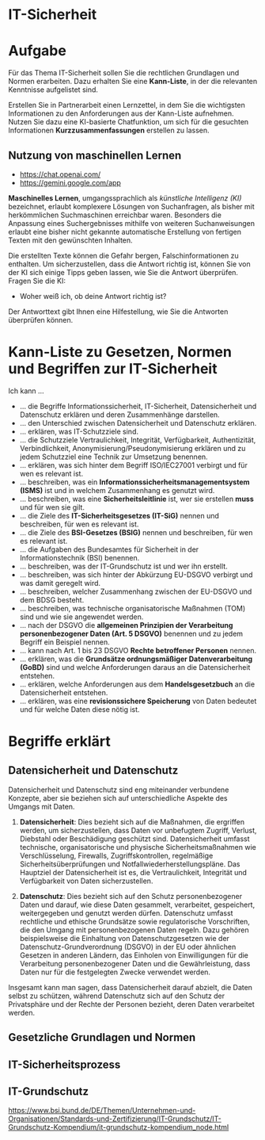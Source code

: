 <!--
author:   Günter Dannoritzer
email:    g.dannoritzer@wvs-ffm.de
version:  0.2.0
date:     19.02.2024
language: de
narrator: Deutsch Female

comment:  IT-Sicherheit

logo:     02_img/logo-it-sicherheit.jpg

tags:     LiaScript

link:     https://cdn.jsdelivr.net/chartist.js/latest/chartist.min.css

script:   https://cdn.jsdelivr.net/chartist.js/latest/chartist.min.js

-->

# IT-Sicherheit



# Aufgabe

Für das Thema IT-Sicherheit sollen Sie die rechtlichen Grundlagen und Normen erarbeiten. Dazu erhalten Sie eine **Kann-Liste**, in der die relevanten Kenntnisse aufgelistet sind.

Erstellen Sie in Partnerarbeit einen Lernzettel, in dem Sie die wichtigsten Informationen zu den Anforderungen aus der Kann-Liste aufnehmen. Nutzen Sie dazu eine KI-basierte Chatfunktion, um sich für die gesuchten Informationen **Kurzzusammenfassungen** erstellen zu lassen.

## Nutzung von maschinellen Lernen

 * https://chat.openai.com/
 * https://gemini.google.com/app

**Maschinelles Lernen**, umgangssprachlich als *künstliche Intelligenz (KI)* bezeichnet, erlaubt komplexere Lösungen von Suchanfragen, als bisher mit herkömmlichen Suchmaschinen erreichbar waren. Besonders die Anpassung eines Suchergebnisses mithilfe von weiteren Suchanweisungen erlaubt eine bisher nicht gekannte automatische Erstellung von fertigen Texten mit den gewünschten Inhalten.

Die erstellten Texte können die Gefahr bergen, Falschinformationen zu enthalten. Um sicherzustellen, dass die Antwort richtig ist, können Sie von der KI sich einige Tipps geben lassen, wie Sie die Antwort überprüfen. Fragen Sie die KI:

 * Woher weiß ich, ob deine Antwort richtig ist?

Der Antworttext gibt Ihnen eine Hilfestellung, wie Sie die Antworten überprüfen können.


# Kann-Liste zu Gesetzen, Normen und Begriffen zur IT-Sicherheit

Ich kann …

 * … die Begriffe Informationssicherheit, IT-Sicherheit, Datensicherheit und Datenschutz erklären und deren Zusammenhänge darstellen.
 * … den Unterschied zwischen Datensicherheit und Datenschutz erklären.
 * … erklären, was IT-Schutzziele sind.
 * … die Schutzziele Vertraulichkeit, Integrität, Verfügbarkeit, Authentizität, Verbindlichkeit, Anonymisierung/Pseudonymisierung erklären und zu jedem Schutzziel eine Technik zur Umsetzung benennen.
 * … erklären, was sich hinter dem Begriff ISO/IEC27001 verbirgt und für wen es relevant ist.
 * … beschreiben, was ein **Informationssicherheitsmanagementsystem (ISMS)** ist und in welchem Zusammenhang es genutzt wird.
 * … beschreiben, was eine **Sicherheitsleitlinie** ist, wer sie erstellen **muss** und für wen sie gilt.
 * … die Ziele des **IT-Sicherheitsgesetzes (IT-SiG)** nennen und beschreiben, für wen es relevant ist.
 * … die Ziele des **BSI-Gesetzes (BSIG)** nennen und beschreiben, für wen es relevant ist.
 * … die Aufgaben des Bundesamtes für Sicherheit in der Informationstechnik (BSI) benennen.
 * … beschreiben, was der IT-Grundschutz ist und wer ihn erstellt.
 * … beschreiben, was sich hinter der Abkürzung EU-DSGVO verbirgt und was damit geregelt wird.
 * … beschreiben, welcher Zusammenhang zwischen der EU-DSGVO und dem BDSG besteht.
 * … beschreiben, was technische organisatorische Maßnahmen (TOM) sind und wie sie angewendet werden.
 * … nach der DSGVO die **allgemeinen Prinzipien der Verarbeitung personenbezogener Daten (Art. 5 DSGVO)** benennen und zu jedem Begriff ein Beispiel nennen.
 * … kann nach Art. 1 bis 23 DSGVO **Rechte betroffener Personen** nennen.
 * … erklären, was die **Grundsätze ordnungsmäßiger Datenverarbeitung (GoBD)** sind und welche Anforderungen daraus an die Datensicherheit entstehen.
 * … erklären, welche Anforderungen aus dem **Handelsgesetzbuch** an die Datensicherheit entstehen.
 * … erklären, was eine **revisionssichere Speicherung** von Daten bedeutet und für welche Daten diese nötig ist.



# Begriffe erklärt

## Datensicherheit und Datenschutz

Datensicherheit und Datenschutz sind eng miteinander verbundene Konzepte, aber sie beziehen sich auf unterschiedliche Aspekte des Umgangs mit Daten.

1. **Datensicherheit**: Dies bezieht sich auf die Maßnahmen, die ergriffen werden, um sicherzustellen, dass Daten vor unbefugtem Zugriff, Verlust, Diebstahl oder Beschädigung geschützt sind. Datensicherheit umfasst technische, organisatorische und physische Sicherheitsmaßnahmen wie Verschlüsselung, Firewalls, Zugriffskontrollen, regelmäßige Sicherheitsüberprüfungen und Notfallwiederherstellungspläne. Das Hauptziel der Datensicherheit ist es, die Vertraulichkeit, Integrität und Verfügbarkeit von Daten sicherzustellen.

2. **Datenschutz**: Dies bezieht sich auf den Schutz personenbezogener Daten und darauf, wie diese Daten gesammelt, verarbeitet, gespeichert, weitergegeben und genutzt werden dürfen. Datenschutz umfasst rechtliche und ethische Grundsätze sowie regulatorische Vorschriften, die den Umgang mit personenbezogenen Daten regeln. Dazu gehören beispielsweise die Einhaltung von Datenschutzgesetzen wie der Datenschutz-Grundverordnung (DSGVO) in der EU oder ähnlichen Gesetzen in anderen Ländern, das Einholen von Einwilligungen für die Verarbeitung personenbezogener Daten und die Gewährleistung, dass Daten nur für die festgelegten Zwecke verwendet werden.

Insgesamt kann man sagen, dass Datensicherheit darauf abzielt, die Daten selbst zu schützen, während Datenschutz sich auf den Schutz der Privatsphäre und der Rechte der Personen bezieht, deren Daten verarbeitet werden.

## Gesetzliche Grundlagen und Normen



## IT-Sicherheitsprozess



## IT-Grundschutz

https://www.bsi.bund.de/DE/Themen/Unternehmen-und-Organisationen/Standards-und-Zertifizierung/IT-Grundschutz/IT-Grundschutz-Kompendium/it-grundschutz-kompendium_node.html

